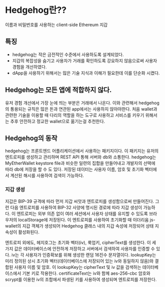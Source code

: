 # Hedgehog란??

이름과 비밀번호를 사용하는 client-side Ethereum 지갑

## 특징

+ hedgehog는 작은 금전적인 수준에서 사용하도록 설계되었다.
+ 지갑의 복잡성을 숨기고 사용자가 거래를 확인하도록 강요하지 않음으로써 사용자 경험을 개선하였다.
+ dApp을 사용하기 위해서는 많은 기술 지식과 이해가 필요한데 이를 단순화 시켰다.

## Hedgehog는 모든 앱에 적합하지 않다.

유저 경험 개선에서 가장 눈에 띄는 부분은 거래에서 나온다. 이와 관련해서 hedgehog의 통용되는 규칙은 많은 돈과 연관된 app에서는 사용하지 않아야한다. 처음 wallet과 관련한 기술을 이용할 때 다리의 역할을 하는 도구로 사용하고 서비스를 키우기 위해서는 추후 안전하고 정교한 wallet으로 옮기는걸 추천한다.

## Hedgehog의 동작

hedgehog는 프론트엔드 어플리케이션에서 사용하는 패키지이다.
이 패키지는 유저의 엔트로피를 생성하고 관리하며 REST API 통해 서버와 db와 소통한다. 
hedgehog는 MyEtherWallet keystore file과 비슷한 일련의 집합을 만들어내고 개발자의 선택에 따라 db에 저장을 할 수 도 있다. 저장된 데이터는 사용자 이름, 암호 및 초기화 벡터에서 계산된 해시를 사용하여 검색이 가능하다.

### 지갑 생성

지갑은 BIP-39 규격에 따라 먼저 지갑 씨앗과 엔트로피를 생성함으로써 만들어진다. 그런 다음 엔트로피를 사용하여 BIP-32 사양에 명시된 경로에 따라 지갑 생성이 가능하다. 이 엔트로피는 외부 의존 없이 여러 세션에서 사용자 상태를 유지할 수 있도록 브라우저의 localStorage에 저장된다. 이 엔트로피를 사용하여 초기화할 때 이더리움 js-wallet의 지갑 객체가 생성되어 Hedgehog 클래스 내의 지갑 속성에 저장되어 상태 지속성이 활성화된다.

엔트로피 외에도, 헤지호그는 초기화 벡터(iv), 룩업키, cipherText를 생성한다. 이 세 가지 값은 데이터베이스에 안전하게 저장하고 서버에서 검색하여 사용자를 인증할 수 있다. iv는 각 사용자가 인증확보를 위해 생성한 랜덤 16진수 문자열이다. lookupKey는 미리 정의된 상시 초기화 벡터(데이터베이스에 저장되어 있는 iv와 동일하지 않음)와 결합된 사용자 이름 및 암호. 이 lookupKey는 cipherText 및 iv 값을 검색하는 데이터베이스에서 기본 키로 작용한다. certificateText는 iv와 함께 aes-256-cbc 암호와 scrypt를 이용한 iv의 조합에서 파생된 키를 사용하여 생성되며 엔트로피를 저장한다.